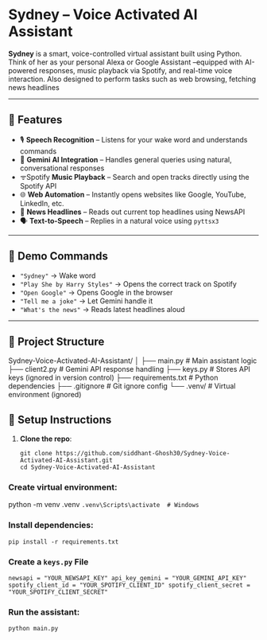 # Sydney – Voice Activated AI Assistant

**Sydney** is a smart, voice-controlled virtual assistant built using Python. Think of her as your personal Alexa or Google Assistant –equipped with AI-powered responses, music playback via Spotify, and real-time voice interaction. Also designed to perform tasks such as web browsing, fetching news headlines

---

## 🔧 Features

- 🎙️ **Speech Recognition** – Listens for your wake word and understands commands
- 🧠 **Gemini AI Integration** – Handles general queries using natural, conversational responses
- ᯤSpotify **Music Playback** – Search and open tracks directly using the Spotify API
- 🌐 **Web Automation** – Instantly opens websites like Google, YouTube, LinkedIn, etc.
- 📰 **News Headlines** – Reads out current top headlines using NewsAPI
- 🗣️ **Text-to-Speech** – Replies in a natural voice using `pyttsx3`

---

## 🧪 Demo Commands

- `"Sydney"` → Wake word  
- `"Play She by Harry Styles"` → Opens the correct track on Spotify  
- `"Open Google"` → Opens Google in the browser  
- `"Tell me a joke"` → Let Gemini handle it  
- `"What's the news"` → Reads latest headlines aloud  

---

## 📁 Project Structure

Sydney-Voice-Activated-AI-Assistant/
│
├── main.py # Main assistant logic
├── client2.py # Gemini API response handling
├── keys.py # Stores API keys (ignored in version control)
├── requirements.txt # Python dependencies
├── .gitignore # Git ignore config
└── .venv/ # Virtual environment (ignored)



## 🔐 Setup Instructions

1. **Clone the repo**:
   ```
   git clone https://github.com/siddhant-Ghosh30/Sydney-Voice-Activated-AI-Assistant.git
   cd Sydney-Voice-Activated-AI-Assistant
### Create virtual environment:

python -m venv .venv
`.venv\Scripts\activate  # Windows `
 
### Install dependencies:

`pip install -r requirements.txt`

### Create a `keys.py` File
`newsapi = "YOUR_NEWSAPI_KEY"
api_key_gemini = "YOUR_GEMINI_API_KEY"
spotify_client_id = "YOUR_SPOTIFY_CLIENT_ID"
spotify_client_secret = "YOUR_SPOTIFY_CLIENT_SECRET"`

### Run the assistant:

`python main.py`
